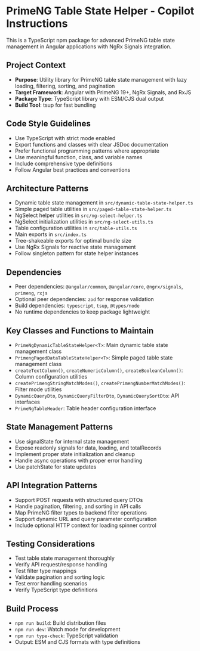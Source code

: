 <!-- Use this file to provide workspace-specific custom instructions to Copilot. For more details, visit https://code.visualstudio.com/docs/copilot/copilot-customization#_use-a-githubcopilotinstructionsmd-file -->

# PrimeNG Table State Helper - Copilot Instructions

This is a TypeScript npm package for advanced PrimeNG table state management in Angular applications with NgRx Signals integration.

## Project Context
- **Purpose**: Utility library for PrimeNG table state management with lazy loading, filtering, sorting, and pagination
- **Target Framework**: Angular with PrimeNG 19+, NgRx Signals, and RxJS
- **Package Type**: TypeScript library with ESM/CJS dual output
- **Build Tool**: tsup for fast bundling

## Code Style Guidelines
- Use TypeScript with strict mode enabled
- Export functions and classes with clear JSDoc documentation
- Prefer functional programming patterns where appropriate
- Use meaningful function, class, and variable names
- Include comprehensive type definitions
- Follow Angular best practices and conventions

## Architecture Patterns
- Dynamic table state management in `src/dynamic-table-state-helper.ts`
- Simple paged table utilities in `src/paged-table-state-helper.ts`
- NgSelect helper utilities in `src/ng-select-helper.ts`
- NgSelect initialization utilities in `src/ng-select-utils.ts`
- Table configuration utilities in `src/table-utils.ts`
- Main exports in `src/index.ts`
- Tree-shakeable exports for optimal bundle size
- Use NgRx Signals for reactive state management
- Follow singleton pattern for state helper instances

## Dependencies
- Peer dependencies: `@angular/common`, `@angular/core`, `@ngrx/signals`, `primeng`, `rxjs`
- Optional peer dependencies: `zod` for response validation
- Build dependencies: `typescript`, `tsup`, `@types/node`
- No runtime dependencies to keep package lightweight

## Key Classes and Functions to Maintain
- `PrimeNgDynamicTableStateHelper<T>`: Main dynamic table state management class
- `PrimengPagedDataTableStateHelper<T>`: Simple paged table state management class
- `createTextColumn()`, `createNumericColumn()`, `createBooleanColumn()`: Column configuration utilities
- `createPrimengStringMatchModes()`, `createPrimengNumberMatchModes()`: Filter mode utilities
- `DynamicQueryDto`, `DynamicQueryFilterDto`, `DynamicQuerySortDto`: API interfaces
- `PrimeNgTableHeader`: Table header configuration interface

## State Management Patterns
- Use signalState for internal state management
- Expose readonly signals for data, loading, and totalRecords
- Implement proper state initialization and cleanup
- Handle async operations with proper error handling
- Use patchState for state updates

## API Integration Patterns
- Support POST requests with structured query DTOs
- Handle pagination, filtering, and sorting in API calls
- Map PrimeNG filter types to backend filter operations
- Support dynamic URL and query parameter configuration
- Include optional HTTP context for loading spinner control

## Testing Considerations
- Test table state management thoroughly
- Verify API request/response handling
- Test filter type mappings
- Validate pagination and sorting logic
- Test error handling scenarios
- Verify TypeScript type definitions

## Build Process
- `npm run build`: Build distribution files
- `npm run dev`: Watch mode for development
- `npm run type-check`: TypeScript validation
- Output: ESM and CJS formats with type definitions
